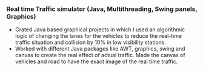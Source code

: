 ### Real time Traffic simulator (Java, Multithreading, Swing panels, Graphics)
- Crated Java based graphical projects in which I used an algorithmic logic of changing the lanes for the
vehicles to reduce the real-time traffic situation and collision by 10% in low visibility stations.
- Worked with different Java packages like AWT, graphics, swing and canvas to create the real effect of
actual traffic. Made the canvas of vehicles and road to have the exact image of the real time traffic.
